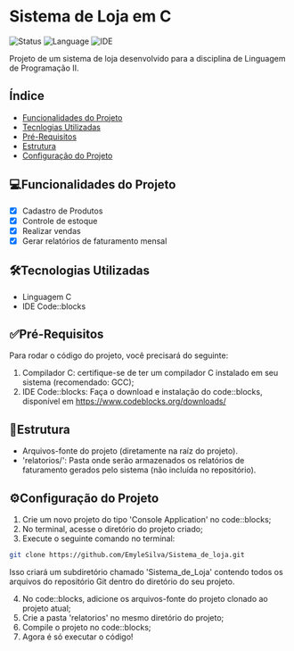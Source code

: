 # Sistema de Loja em C
![Status](https://img.shields.io/badge/STATUS-Em%20Desenvolvimento-green)
![Language](https://img.shields.io/badge/language-C-blue.svg)
![IDE](https://img.shields.io/badge/IDE-Code::Blocks-green.svg)

Projeto de um sistema de loja desenvolvido para a disciplina de Linguagem de Programação II.

## Índice 
- <a href="#funcionalidades">Funcionalidades do Projeto</a>
- <a href="#tecnologias">Tecnlogias Utilizadas</a>
- <a href="#pre-requisitos">Pré-Requisitos</a>
- <a href="#estrutura">Estrutura</a>
- <a href="#rodar">Configuração do Projeto</a>

## 💻Funcionalidades do Projeto
- [x] Cadastro de Produtos
- [x] Controle de estoque
- [x] Realizar vendas
- [x] Gerar relatórios de faturamento mensal

## 🛠️Tecnologias Utilizadas
- Linguagem C
- IDE Code::blocks

## ✅Pré-Requisitos
Para rodar o código do projeto, você precisará do seguinte:

1. Compilador C: certifique-se de ter um compilador C instalado em seu sistema (recomendado: GCC);
2. IDE Code::blocks: Faça o download e instalação do code::blocks, disponível em https://www.codeblocks.org/downloads/ 

## 📂Estrutura

- Arquivos-fonte do projeto (diretamente na raíz do projeto).
- 'relatorios/': Pasta onde serão armazenados os relatórios de faturamento gerados pelo sistema (não incluída no repositório).

## ⚙️Configuração do Projeto
1. Crie um novo projeto do tipo 'Console Application' no code::blocks;
2. No terminal, acesse o diretório do projeto criado;
3. Execute o seguinte comando no terminal: 
```bash
git clone https://github.com/EmyleSilva/Sistema_de_loja.git 
```
 Isso criará um subdiretório chamado 'Sistema_de_Loja' contendo todos os arquivos do repositório Git dentro do diretório do seu projeto.

4. No code::blocks, adicione os arquivos-fonte do projeto clonado ao projeto atual;
5. Crie a pasta 'relatorios' no mesmo diretório do projeto;
6. Compile o projeto no code::blocks;
7. Agora é só executar o código!
